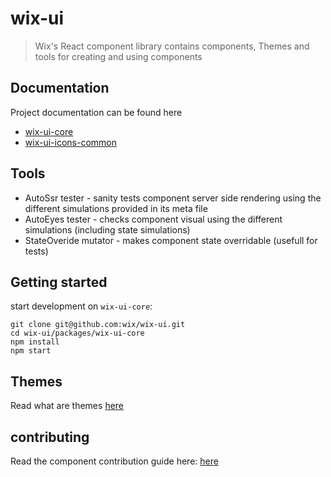 # wix-ui
> Wix's React component library
contains components, Themes and tools for creating and using components

## Documentation
Project documentation can be found here
- [wix-ui-core](http://wix-wix-ui-core.surge.sh)
- [wix-ui-icons-common](http://wix-wix-ui-icons-common.surge.sh)


## Tools
* AutoSsr tester - sanity tests component server side rendering using the different simulations provided in its meta file
* AutoEyes tester - checks component visual using the different simulations (including state simulations)
* StateOveride mutator - makes component state overridable (usefull for tests)

## Getting started
start development on `wix-ui-core`:
```
git clone git@github.com:wix/wix-ui.git
cd wix-ui/packages/wix-ui-core
npm install
npm start
```

## Themes
Read what are themes [here](./docs/WHAT_ARE_THEMES.md)


## contributing
Read the component contribution guide here: [here](./docs/contributing-components.md)



